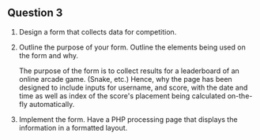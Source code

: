 ## Question 3

1. Design a form that collects data for competition.
   
   

2. Outline the purpose of your form. Outline the elements being used on the form and why.
   
   The purpose of the form is to collect results for a leaderboard of an online arcade game. (Snake, etc.) Hence, why the page has been designed to include inputs for username, and score, with the date and time as well as index of the score's placement being calculated on-the-fly automatically.
   
   

3. Implement the form. Have a PHP processing page that displays the information in a formatted layout.
